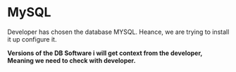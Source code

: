 # MySQL

Developer has chosen the database MYSQL. Heance, we are trying to install it up configure it.

**Versions of the DB Software i will get context from the developer, Meaning we need to check with developer.**

